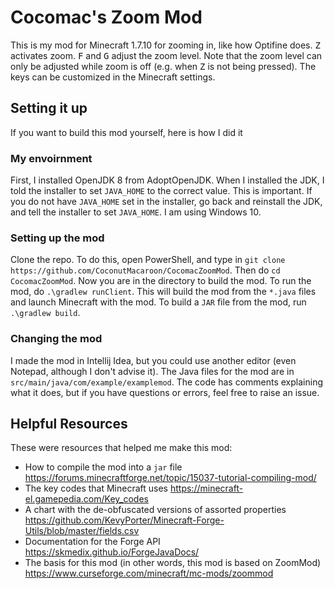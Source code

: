 # Cocomac's Zoom Mod

This is my mod for Minecraft 1.7.10 for zooming in, like how Optifine does. <kbd>Z</kbd> activates zoom. <kbd>F</kbd> and <kbd>G</kbd> adjust the zoom level. Note that the zoom level can only be adjusted while zoom is off (e.g. when <kbd>Z</kbd> is not being pressed). The keys can be customized in the Minecraft settings.

## Setting it up

If you want to build this mod yourself, here is how I did it

### My envoirnment

First, I installed OpenJDK 8 from AdoptOpenJDK. When I installed the JDK, I told the installer to set `JAVA_HOME` to the correct value. This is important. If you do not have `JAVA_HOME` set in the installer, go back and reinstall the JDK, and tell the installer to set `JAVA_HOME`. I am using Windows 10.

### Setting up the mod

Clone the repo. To do this, open PowerShell, and type in `git clone https://github.com/CoconutMacaroon/CocomacZoomMod`. Then do `cd CocomacZoomMod`. Now you are in the directory to build the mod. To run the mod, do `.\gradlew runClient`. This will build the mod from the `*.java` files and launch Minecraft with the mod. To build a `JAR` file from the mod, run `.\gradlew build`.

### Changing the mod

I made the mod in Intellij Idea, but you could use another editor (even Notepad, although I don't advise it). The Java files for the mod are in `src/main/java/com/example/examplemod`. The code has comments explaining what it does, but if you have questions or errors, feel free to raise an issue.

## Helpful Resources

These were resources that helped me make this mod:

- How to compile the mod into a `jar` file <https://forums.minecraftforge.net/topic/15037-tutorial-compiling-mod/>
- The key codes that Minecraft uses <https://minecraft-el.gamepedia.com/Key_codes>
- A chart with the de-obfuscated versions of assorted properties <https://github.com/KevyPorter/Minecraft-Forge-Utils/blob/master/fields.csv>
- Documentation for the Forge API <https://skmedix.github.io/ForgeJavaDocs/>
- The basis for this mod (in other words, this mod is based on ZoomMod) <https://www.curseforge.com/minecraft/mc-mods/zoommod>